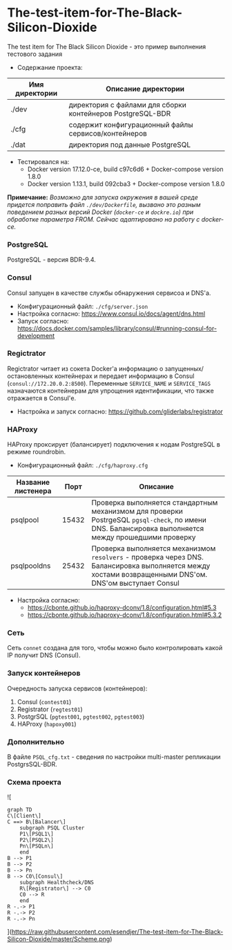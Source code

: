 # The-test-item-for-The-Black-Silicon-Dioxide
The test item for The Black Silicon Dioxide - это пример выполнения тестового задания

* Cодержание проекта: 

|Имя директории|Описание директории|
|---|---|
|./dev|директория с файлами для сборки контейнеров PostgreSQL-BDR|
|./cfg|содержит конфигурационный файлы сервисов/контейнеров|
|./dat|директория под данные PostgreSQL|

* Тестировался на:
	* Docker version 17.12.0-ce, build c97c6d6 + Docker-compose version 1.8.0
	* Docker version 1.13.1, build 092cba3 + Docker-compose version 1.8.0

**Примечание:** *Возможно для запуска окружения в вашей среде придется поправить файл `./dev/Dockerfile`, вызвано это разным поведением разных версий Docker (`docker-ce` и `dockre.io`) при обработке параметра FROM.
Сейчас адаптировано на работу с docker-ce.*
    

### PostgreSQL 
PostgreSQL - версия BDR-9.4.

### Consul
Consul запущен в качестве службы обнаружения сервисоа и DNS'а.
* Конфигурационный файл: `./cfg/server.json`
* Настройка согласно: https://www.consul.io/docs/agent/dns.html
* Запуск согласно: https://docs.docker.com/samples/library/consul/#running-consul-for-development

### Regictrator 
Regictrator читает из сокета Docker'а информацию о запущенных/остановленных контейнерах и передает информацию в Consul (`consul://172.20.0.2:8500`).
Переменные `SERVICE_NAME` и `SERVICE_TAGS` назначаются контейнерам для упрощения идентификации, что также отражается в Consul'е.
* Настройка и запуск согласно: https://github.com/gliderlabs/registrator
    
### HAProxy 
HAProxy прокcирует (балансирует) подключения к нодам PostgreSQL в режиме roundrobin.
* Конфигурационный файл: `./cfg/haproxy.cfg`

|Название листенера|Порт|Описание|
|--|--|--|
|psqlpool|15432|Проверка выполняется стандартным механизмом для проверки PostrgeSQL `pgsql-check`, по имени DNS. Балансировка выполняется между прошедшими проверку|
|psqlpooldns|25432|Проверка выполняется механизмом `resolvers` - проверка через DNS. Балансировка выполняется между хостами возвращенными DNS'ом. DNS'ом выступает Consul|
* Настройка согласно:
	* https://cbonte.github.io/haproxy-dconv/1.8/configuration.html#5.3
	* https://cbonte.github.io/haproxy-dconv/1.8/configuration.html#5.3.2

### Сеть
Сеть `connet` создана для того, чтобы можно было контролировать какой IP получит DNS (Consul).

### Запуск контейнеров
Очередность запуска сервисов (контейнеров):
1. Consul (`contest01`)
2.  Registrator (`regtest01`)
3. PostgrSQL (`pgtest001`, `pgtest002`, `pgtest003`)
4. HAProxy (`hapoxy001`)

### Дополнительно
В файле `PSQL_cfg.txt` - сведения по настройки multi-master репликации PostgrsSQL-BDR.

### Cхема проекта
![
```mermaid
graph TD
C\[Client\]
C ==> B\[Balancer\] 
    subgraph PSQL Cluster
    P1\[PSQL1\]
    P2\[PSQL2\]
    Pn\[PSQLn\]
    end
B --> P1
B --> P2
B --> Pn
B --> C0\[Consul\]
    subgraph Healthcheck/DNS
    R\[Registrator\] --> C0
    C0 --> R
    end
R -.-> P1
R -.-> P2
R -.-> Pn
```
](https://raw.githubusercontent.com/esendjer/The-test-item-for-The-Black-Silicon-Dioxide/master/Scheme.png)
